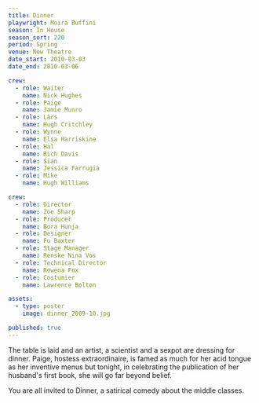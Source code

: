 ```yaml
---
title: Dinner
playwright: Moira Buffini
season: In House
season_sort: 220
period: Spring
venue: New Theatre
date_start: 2010-03-03
date_end: 2010-03-06

crew:
  - role: Waiter
    name: Nick Hughes
  - role: Paige
    name: Jamie Munro
  - role: Lars
    name: Hugh Critchley
  - role: Wynne
    name: Elsa Harriskine
  - role: Hal
    name: Rich Davis
  - role: Sian
    name: Jessica Farrugia
  - role: Mike
    name: Hugh Williams

crew:
  - role: Director
    name: Zoe Sharp
  - role: Producer
    name: Bora Hunja
  - role: Designer
    name: Fu Baxter
  - role: Stage Manager
    name: Renske Nina Vos
  - role: Technical Director
    name: Rowena Fox
  - role: Costumier
    name: Lawrence Bolton

assets:
  - type: poster
    image: dinner_2009-10.jpg

published: true
---
```


The table is laid and an artist, a scientist and a sexpot are dressing for dinner. Paige, hostess extraordinaire, is famed as much for her acid tongue as her inventive menus but tonight, in celebrating the publication of her husband's first book, she will go far beyond belief.

You are all invited to Dinner, a satirical comedy about the middle classes.
